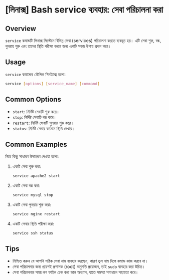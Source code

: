# [লিনাক্স] Bash service ব্যবহার: সেবা পরিচালনা করা

## Overview
`service` কমান্ডটি লিনাক্স সিস্টেমে বিভিন্ন সেবা (services) পরিচালনা করতে ব্যবহৃত হয়। এটি সেবা শুরু, বন্ধ, পুনরায় শুরু এবং তাদের স্থিতি পরীক্ষা করার জন্য একটি সহজ উপায় প্রদান করে।

## Usage
`service` কমান্ডের মৌলিক সিনট্যাক্স হলো:

```bash
service [options] [service_name] [command]
```

## Common Options
- `start`: নির্দিষ্ট সেবাটি শুরু করে।
- `stop`: নির্দিষ্ট সেবাটি বন্ধ করে।
- `restart`: নির্দিষ্ট সেবাটি পুনরায় শুরু করে।
- `status`: নির্দিষ্ট সেবার বর্তমান স্থিতি দেখায়।

## Common Examples
নিচে কিছু সাধারণ উদাহরণ দেওয়া হলো:

1. একটি সেবা শুরু করা:
   ```bash
   service apache2 start
   ```

2. একটি সেবা বন্ধ করা:
   ```bash
   service mysql stop
   ```

3. একটি সেবা পুনরায় শুরু করা:
   ```bash
   service nginx restart
   ```

4. একটি সেবার স্থিতি পরীক্ষা করা:
   ```bash
   service ssh status
   ```

## Tips
- নিশ্চিত করুন যে আপনি সঠিক সেবা নাম ব্যবহার করছেন, কারণ ভুল নাম দিলে কমান্ড কাজ করবে না।
- সেবা পরিচালনার জন্য প্রায়শই প্রশাসক (root) অনুমতি প্রয়োজন, তাই `sudo` ব্যবহার করা উচিত।
- সেবা পরিচালনার সময় লগ ফাইল চেক করা ভাল অভ্যাস, যাতে সমস্যা সমাধানে সহায়তা করে।
